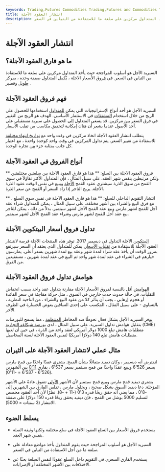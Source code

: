 ```yaml
---
keywords: Trading,Futures Commodities Trading,Futures and Commodities Trading
title: انتشار العقود الآجلة
description: السبريد الآجل هو أسلوب المراجحة حيث يأخذ المتداول مركزين على سلعة ما للاستفادة من التباين في السعر.
---
```


# انتشار العقود الآجلة
## ما هو فارق العقود الآجلة؟

السبريد الآجل هو أسلوب المراجحة حيث يأخذ المتداول مركزين على سلعة ما للاستفادة من التباين في السعر. في [فروق](/short) الأسعار الآجلة ، يُكمل المتداول صفقة وحدة ، بمركز [طويل](/long) وقصير .

## فهم فروق العقود الآجلة

السبريد الآجل هو أحد أنواع الإستراتيجيات التي يمكن [للمتداول](/trader) استخدامها للحصول على الربح من خلال استخدام [المشتقات](/derivative) في الاستثمار الأساسي. الهدف هو الربح من التغيير في فرق السعر بين مركزين. قد يسعى المتداول إلى الحصول على سبريد مستقبلي على أحد الأصول عندما يشعر أن هناك إمكانية لتحقيق مكاسب من تقلب الأسعار.

يتطلب انتشار العقود الآجلة اتخاذ مركزين في وقت واحد مع [تواريخ انتهاء مختلفة](/expiration-date) للاستفادة من تغيير السعر. يتم تداول المركزين في وقت واحد كوحدة واحدة ، مع اعتبار كل جانب بمثابة جزء [من](/leg) تجارة الوحدة.

## أنواع الفروق في العقود الآجلة

** فروق العقود الآجلة بين السلع: ** هذا هو فارق العقود الآجلة بين سلعتين مختلفتين ولكن مرتبطين بنفس شهر العقد. على سبيل المثال ، فإن المتداول الأكثر تفاؤلاً في سوق القمح من سوق الذرة سيشتري عقود القمح [الآجلة](/futurescontract) ويبيع في نفس الوقت عقود الذرة الآجلة. يربح التاجر إذا زاد السعر أو القمح عن سعر الذرة.

** انتشار التقويم الداخلي للسلع: ** هذا هو فارق العقود الآجلة في نفس سوق السلع ، مع فرق البيع والشراء بين أشهر مختلفة. على سبيل المثال ، يمكن للمتداول شراء عقد آجل للقمح لشهر مارس وبيع عقد القمح الآجل لشهر سبتمبر. بدلاً من ذلك ، يمكن للتاجر بيع عقد آجل للقمح لشهر مارس وشراء عقد القمح الآجل لشهر سبتمبر.

## تداول فروق أسعار البيتكوين الآجلة

[البيتكوين](/bitcoin) الآجلة التداول في ديسمبر 2017. توفر هذه المنتجات الآجلة فرصة لانتشار العقود الآجلة للاستفادة من [تقلبات الأسعار](/volatility). يمكن للمتداول الذي يعتقد أن السعر سيرتفع بمرور الوقت أن يأخذ عقد شراء لمدة شهر وعقد بيع لمدة شهرين بسعر أعلى. يمارسون خيارهم في الشراء في عقد لمدة شهر واحد ثم البيع في عقد لمدة شهرين ، مستفيدين من الفرق.

## هوامش تداول فروق العقود الآجلة

[الهوامش](/margin) أقل بالنسبة لفروق الأسعار الآجلة مقارنة بتداول عقد واحد بسبب انخفاض التقلبات. في حالة حدوث حدث خارجي في السوق ، مثل حركة مفاجئة في سعر الفائدة أو هجوم إرهابي ، يجب أن يتأثر كلا من عقود البيع والشراء ، من الناحية النظرية ، بالتساوي - على سبيل المثال ، المكسب على إحدى الساقين يعوض الخسارة في الطرف الآخر.

يوفر السبريد الآجل بشكل فعال تحوطًا ضد المخاطر [المنتظمة](/systematicrisk) ، مما يسمح للبورصات بتقليل هوامش تداول السبريد. على سبيل المثال ، لدى [بورصة شيكاغو التجارية](/cme) (CME) متطلبات هامش تبلغ 1000 دولار أمريكي لعقد واحد من الذرة ، في حين أن لديها متطلبات هامش تبلغ 140 دولارًا أمريكيًا لنفس العقود الآجلة لسنة المحاصيل.

## مثال عملي لانتشار العقود الآجلة على الثيران

لنفترض أنه ديسمبر ، وكان ديفيد متفائلًا بشأن القمح. يشتري عقدًا واحدًا من قمح مارس بسعر 526'6 ويبيع عقدًا واحدًا من قمح سبتمبر بسعر 537'6 ، بفارق [11'0](/spread) بين الشهرين (526'6 - 537'6 = -11'0).

يشتري ديفيد قمح مارس ويبيع قمح سبتمبر لأن الأشهر [الأولى](/front-month-contract) تتفوق عادةً على الأشهر [المؤجلة](/deferred-month). دعا ديفيد السوق بشكل صحيح ، وبحلول مارس ، تقلص الفارق بين الشهرين إلى -8'0 ، مما يعني أنه حقق ربحًا قدره 3'0 (-11 + -8). نظرًا لأن أحد العقود مخصص لتسليم 5000 بوشل من القمح ، فإن ديفيد يحقق ربحًا قدره 150 دولارًا على صفقة الانتشار (3 سنتات × 5000).

## يسلط الضوء

- يستخدم فروق الأسعار بين السلع العقود الآجلة في سلع مختلفة ولكنها وثيقة الصلة بنفس شهر العقد.

- السبريد الآجل هو أسلوب المراجحة حيث يقوم المتداول بأخذ مواضع معادلة على سلعة ما من أجل الاستفادة من التباين في السعر.

- يستخدم الفارق السعري في التقويم داخل السلع عقودًا لنفس السلعة بحثًا عن الاختلافات بين الأشهر المختلفة أو الإضرابات.

